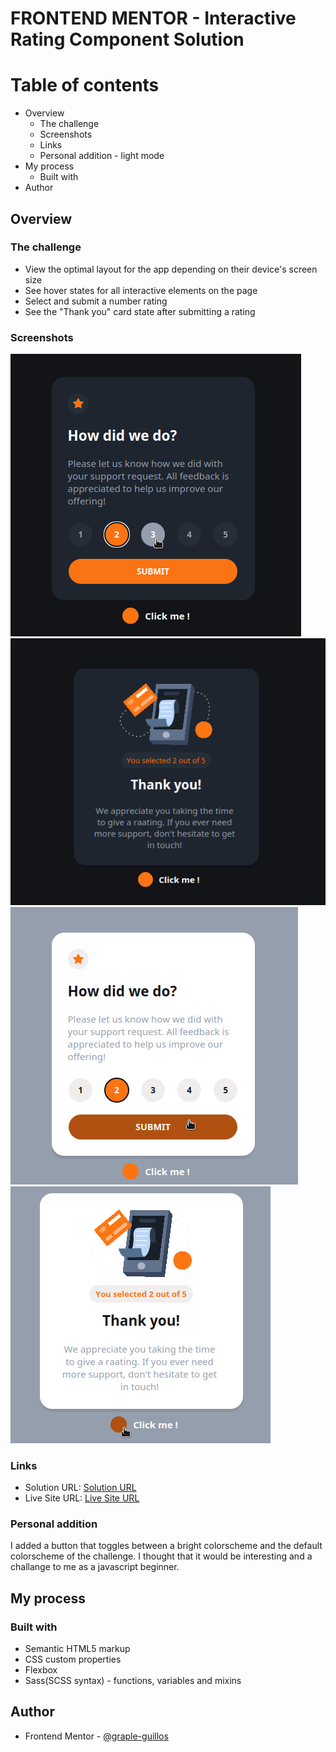 # FRONTEND MENTOR - Interactive Rating Component Solution

# Table of contents
- Overview
    - The challenge
    - Screenshots
    - Links
    - Personal addition - light mode
- My process
    - Built with
- Author

## Overview

### The challenge

- View the optimal layout for the app depending on their device's screen size
- See hover states for all interactive elements on the page
- Select and submit a number rating
- See the "Thank you" card state after submitting a rating

### Screenshots

![screenshot](screenshots/screenshot.png)
![screenshot](screenshots/thanku.png)
![screenshot](screenshots/lm-screenshot.png)
![screenshot](screenshots/lm-thanku.png)

### Links

- Solution URL: [Solution URL](https://github.com/graple-guillos/fem-interactive-rating-component)
- Live Site URL: [Live Site URL](https://fem-interactive-rating-component-ten.vercel.app/)

### Personal addition

I added a button that toggles between a bright colorscheme and the default colorscheme of the challenge. I thought that it 
would be interesting and a challange to me as a javascript beginner.

## My process

### Built with 

- Semantic HTML5 markup
- CSS custom properties
- Flexbox
- Sass(SCSS syntax) - functions, variables and mixins

## Author

- Frontend Mentor - [@graple-guillos](frontendmentor.io/profile/graple-guillos)
